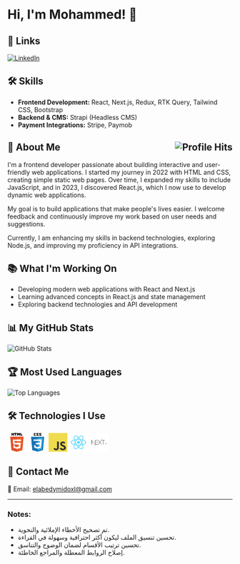 # Hi, I'm Mohammed! 👋

## 🔗 Links
[![LinkedIn](https://img.shields.io/badge/linkedin-0A66C2?style=for-the-badge&logo=linkedin&logoColor=white)](https://www.linkedin.com/in/mohammed-hassan-80b562228/)

## 🛠 Skills
- **Frontend Development:** React, Next.js, Redux, RTK Query, Tailwind CSS, Bootstrap
- **Backend & CMS:** Strapi (Headless CMS)
- **Payment Integrations:** Stripe, Paymob

## 🚀 About Me <img align="right" alt="Profile Hits" src="https://komarev.com/ghpvc/?username=Mohammed-Front-End&style=flat-square">

I'm a frontend developer passionate about building interactive and user-friendly web applications. I started my journey in 2022 with HTML and CSS, creating simple static web pages. Over time, I expanded my skills to include JavaScript, and in 2023, I discovered React.js, which I now use to develop dynamic web applications.

My goal is to build applications that make people's lives easier. I welcome feedback and continuously improve my work based on user needs and suggestions.

Currently, I am enhancing my skills in backend technologies, exploring Node.js, and improving my proficiency in API integrations.

## 📚 What I'm Working On
- Developing modern web applications with React and Next.js
- Learning advanced concepts in React.js and state management
- Exploring backend technologies and API development

## 📊 My GitHub Stats
<img src="https://github-readme-stats.vercel.app/api?username=Mohammed-Front-End&show_icons=true&theme=github_dark&count_private=true&include_all_commits=true" alt="GitHub Stats" width="400">

## 🏆 Most Used Languages
<img src="https://github-readme-stats.vercel.app/api/top-langs?username=Mohammed-Front-End&layout=compact&theme=github_dark&langs_count=8" alt="Top Languages" width="400">

## 🛠 Technologies I Use
<a href="https://developer.mozilla.org/en-US/docs/Web/HTML"><img alt="HTML" title="HTML" src="https://raw.githubusercontent.com/github/explore/main/topics/html/html.png" height="42"></a>
<a href="https://developer.mozilla.org/en-US/docs/Web/CSS"><img alt="CSS" title="CSS" src="https://raw.githubusercontent.com/github/explore/main/topics/css/css.png" height="42"></a>
<a href="https://developer.mozilla.org/en-US/docs/Web/JavaScript"><img alt="JavaScript" title="JavaScript" src="https://raw.githubusercontent.com/github/explore/main/topics/javascript/javascript.png" height="42"></a>
<a href="https://react.dev/"><img alt="React.js" title="React.js" src="https://raw.githubusercontent.com/github/explore/main/topics/react/react.png" height="42"></a>
<a href="https://nextjs.org/"><img alt="Next.js" title="Next.js" src="https://raw.githubusercontent.com/github/explore/main/topics/nextjs/nextjs.png" height="42"></a>

## 📩 Contact Me
📧 Email: [elabedymidoxl@gmail.com](mailto:elabedymidoxl@gmail.com)

---
### Notes:
- تم تصحيح الأخطاء الإملائية والنحوية.
- تحسين تنسيق الملف ليكون أكثر احترافية وسهولة في القراءة.
- تحسين ترتيب الأقسام لضمان الوضوح والتناسق.
- إصلاح الروابط المعطلة والمراجع الخاطئة.

